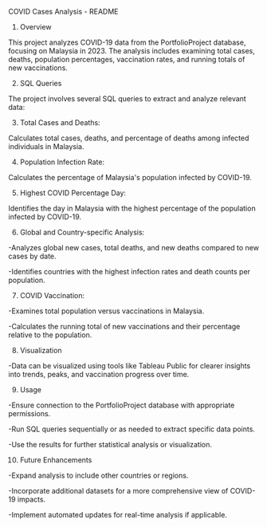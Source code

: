 COVID Cases Analysis - README

1. Overview

This project analyzes COVID-19 data from the PortfolioProject database, focusing on Malaysia in 2023. The analysis includes examining total cases, deaths, population percentages, vaccination rates, and running totals of new vaccinations.


2. SQL Queries

The project involves several SQL queries to extract and analyze relevant data:


3. Total Cases and Deaths:

Calculates total cases, deaths, and percentage of deaths among infected individuals in Malaysia.


4. Population Infection Rate:

Calculates the percentage of Malaysia's population infected by COVID-19.


5. Highest COVID Percentage Day:

Identifies the day in Malaysia with the highest percentage of the population infected by COVID-19.


6. Global and Country-specific Analysis:

  -Analyzes global new cases, total deaths, and new deaths compared to new cases by date.

  -Identifies countries with the highest infection rates and death counts per population.


7. COVID Vaccination:

  -Examines total population versus vaccinations in Malaysia.

  -Calculates the running total of new vaccinations and their percentage relative to the population.


8. Visualization

  -Data can be visualized using tools like Tableau Public for clearer insights into trends, peaks, and vaccination progress over time.


9. Usage

  -Ensure connection to the PortfolioProject database with appropriate permissions.

  -Run SQL queries sequentially or as needed to extract specific data points.

  -Use the results for further statistical analysis or visualization.


10. Future Enhancements

  -Expand analysis to include other countries or regions.

  -Incorporate additional datasets for a more comprehensive view of COVID-19 impacts.

  -Implement automated updates for real-time analysis if applicable.

